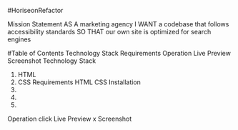 #HoriseonRefactor

Mission Statement
AS A marketing agency
I WANT a codebase that follows accessibility standards
SO THAT our own site is optimized for search engines

#Table of Contents
Technology Stack
Requirements
Operation
Live Preview
Screenshot
Technology Stack
1. HTML
2. CSS
Requirements
HTML
CSS
Installation
1.
2.
3.
Operation
click
Live Preview
x
Screenshot
